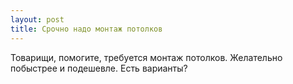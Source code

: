 ```yaml
---
layout: post 
title: Срочно надо монтаж потолков 
--- 
```

Товарищи, помогите, требуется монтаж потолков. Желательно побыстрее и подешевле. Есть варианты?